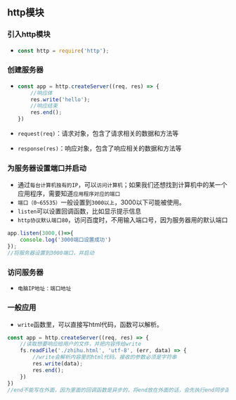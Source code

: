 ## http模块

### 引入http模块

- ``` javascript
  const http = require('http');
  ```

### 创建服务器

- ``` javascript
  const app = http.createServer((req, res) => {
      //响应体
      res.write('hello');
      //响应结束
      res.end();
  })
  ```

- `request(req)`：请求对象，包含了请求相关的数据和方法等

- `response(res)`：响应对象，包含了响应相关的数据和方法等

### 为服务器设置端口并启动

- 通过`每台计算机独有的IP`，可以`访问计算机`；如果我们还想找到计算机中的某一个应用程序，需要知道`应用程序对应的端口`
- `端口（0~65535）`一般设置到`3000以上`，3000以下可能被使用。
- `listen`可以设置回调函数，比如显示提示信息
- `http协议默认端口80`，访问百度时，不用输入端口号，因为服务器用的默认端口

``` javascript
app.listen(3000,()=>{
    console.log('3000端口设置成功')
});
//将服务器设置到3000端口，并启动
```

### 访问服务器

- `电脑IP地址：端口地址`

### 一般应用

- `write`函数里，可以直接写html代码，函数可以解析。

``` javascript
const app = http.createServer((req, res) => {
	//读取想要响应给用户的文件，并把内容传给write
    fs.readFile('./zhihu.html', 'utf-8', (err, data) => {
        //write会解析内容里的html代码，接收的参数必须是字符串
        res.write(data);
        res.end();
    })
})
//end不能写在外面，因为里面的回调函数是异步的，将end放在外面的话，会先执行end同步函数。
```



